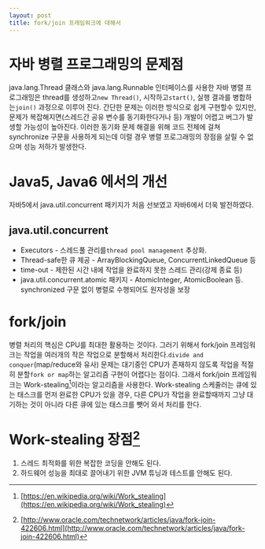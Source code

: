 ```yaml
---
layout: post
title: fork/join 프레임워크에 대해서
---
```


# 자바 병렬 프로그래밍의 문제점
java.lang.Thread 클래스와 java.lang.Runnable 인터페이스를 사용한 자바 병렬 프로그래밍은 thread를 생성하고`new Thread()`, 시작하고`start()`, 실행 결과를 병합하는`join()` 과정으로 이루어 진다. 간단한 문제는 이러한 방식으로 쉽게 구현할수 있지만, 문제가 복잡해지면(스레드간 공유 변수를 동기화한다거나 등)  개발이 어렵고 버그가 발생할 가능성이 높아진다. 이러한 동기화 문제 해결을 위해 코드 전체에 걸쳐 synchronize 구문을 사용하게 되는데 이럴 경우 병렬 프로그래밍의 장점을 살릴 수 없으며 성능 저하가 발생한다. 

# Java5, Java6 에서의 개선
자바5에서 java.util.concurrent 패키지가 처음 선보였고 자바6에서 더욱 발전하였다. 

## java.util.concurrent
* Executors - 스레드풀 관리를`thread pool management` 추상화.
* Thread-safe한 큐 제공 - ArrayBlockingQueue, ConcurrentLinkedQueue 등
* time-out - 제한된 시간 내에 작업을 완료하지 못한 스레드 관리(강제 종료 등)
* java.util.concurrent.atomic 패키지 - AtomicInteger, AtomicBoolean 등. synchronized 구문 없이 병렬로 수행되어도 원자성을 보장

# fork/join
병렬 처리의 핵심은 CPU를 최대한 활용하는 것이다. 그러기 위해서 fork/join 프레임워크는 작업을 여러개의 작은 작업으로 분할해서 처리한다.`divide and conquer`(map/reduce와 유사)  문제는 대기중인 CPU가 존재하지 않도록 작업을 적절히 분할`fork or map`하는 알고리즘 구현이 어렵다는 점이다. 그래서 fork/join 프레임워크는 Work-stealing[^1]이라는 알고리즘을 사용한다. Work-stealing 스케줄러는 큐에 있는 태스크를 먼저 완료한 CPU가 있을 경우, 다른 CPU가 작업을 완료할때까지 그냥 대기하는 것이 아니라 다른 큐에 있는 태스크를 뺏어 와서 처리를 한다. 

# Work-stealing 장점[^2] 
1. 스레드 최적화를 위한 복잡한 코딩을 안해도 된다.
1. 하드웨어 성능을 최대로 끌어내기 위한 JVM 튜닝과 테스트를 안해도 된다.  


[^1]:[https://en.wikipedia.org/wiki/Work_stealing](https://en.wikipedia.org/wiki/Work_stealing)
[^2]:[http://www.oracle.com/technetwork/articles/java/fork-join-422606.html](http://www.oracle.com/technetwork/articles/java/fork-join-422606.html)
